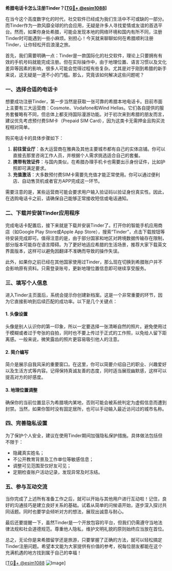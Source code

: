 **希腊电话卡怎么注册Tinder？[[TG💪+ @esim1088](https://t.me/s/esim1088)]**

在当今这个高度数字化的时代，社交软件已经成为我们生活中不可或缺的一部分。而Tinder作为一款风靡全球的约会应用，无疑是许多人寻找爱情或友谊的首选平台。然而，如果你身处希腊，可能会发现本地的网络环境和国内有所不同，注册Tinder时可能遇到一些小麻烦。别担心！今天就来聊聊如何在希腊顺利注册Tinder，让你轻松开启浪漫之旅。

首先，我们需要明确一点：Tinder是一款国际化的社交软件，理论上只要拥有有效的手机号码就能完成注册。但在实际操作中，由于地理位置、语言习惯以及文化差异等因素的影响，很多人可能会觉得过程有些复杂。尤其是对于刚到希腊的新手来说，这无疑是一道不小的门槛。那么，究竟该如何解决这些问题呢？

### 一、选择合适的电话卡

想要成功注册Tinder，第一步当然是获取一张可靠的希腊本地电话卡。目前市面上主要有三大运营商：Cosmote、Vodafone和Wind Hellas。它们各自提供的服务套餐略有不同，但总体上都支持国际漫游功能。对于初次来到希腊的朋友而言，建议优先考虑预付费SIM卡（Prepaid SIM Card），因为这类卡无需押金且购买流程相对简单。

购买电话卡的具体步骤如下：
1. **前往营业厅**：各大运营商在雅典及其他主要城市都有自己的实体店铺。你可以直接去那里咨询工作人员，并根据个人需求挑选适合自己的套餐。
2. **携带有效证件**：与国内类似，在希腊办理手机卡也需要出示身份证件，比如护照即可满足要求。
3. **充值激活**：大多数预付费SIM卡需要先充值才能正常使用。你可以通过便利店、自动售货机或者官方APP完成这一环节。

需要注意的是，某些运营商可能会要求用户输入验证码以验证身份真实性。因此，在选购电话卡之前，请确保自己能够正常接收短信或电话通知。

### 二、下载并安装Tinder应用程序

完成电话卡配置后，接下来就是下载并安装Tinder了。打开你的智能手机应用商店（如Google Play Store或Apple App Store），搜索“Tinder”，点击下载按钮等待安装完成即可。值得注意的是，由于部分国家和地区对跨境数据传输存在限制，部分版本可能存在语言障碍。为了更好地适应希腊的生活场景，推荐大家下载英文界面版本，这样可以避免因翻译不准确而导致的操作失误。

此外，如果你之前已经在其他国家使用过Tinder，那么现在切换到希腊账户并不会影响原有资料。只需登录账号，更新地理位置信息即可继续享受服务。

### 三、填写个人信息

进入Tinder主页面后，系统会提示你创建新档案。这是一个非常重要的环节，因为它直接影响到后续匹配的成功率。以下是几个关键点：

#### 1. 头像设置
头像是别人认识你的第一印象，所以一定要选择一张清晰自然的照片。避免使用过于模糊或者过于夸张的自拍，同时也不要上传过于正式的工作照，以免给人留下距离感。一般来说，微笑露齿的照片更容易吸引他人的注意。

#### 2. 简介编写
简介是展示自我风采的重要窗口。在这里，你可以简要介绍自己的职业、兴趣爱好以及生活方式等内容。记得保持真诚友善的态度，同时适当展现幽默感，这样可以提高对方的好感度。

#### 3. 地理位置调整
确保你的当前位置显示为希腊境内某地，否则可能会被系统判定为虚假信息而遭到封禁。当然，如果你暂时没有固定居所，也可以手动输入最近访问过的城市名称。

### 四、完善隐私设置

为了保护个人安全，建议在使用Tinder期间加强隐私保护措施。具体做法包括但不限于：
- 隐藏真实姓名；
- 不公开教育背景及工作单位等敏感信息；
- 调整可见范围至仅好友可见；
- 定期检查账户活动记录，发现异常及时冻结。

### 五、参与互动交流

当你完成了上述所有准备工作之后，就可以开始与其他用户进行互动啦！记住，良好的沟通技巧是建立良好关系的基础。试着从简单的问候语开始，逐步深入探讨共同话题。同时也要学会倾听对方的想法，展现出诚意与耐心。

最后还要提醒一下，虽然Tinder是一个开放包容的平台，但我们仍需遵守当地法律法规和社会道德规范。尊重他人隐私，维护文明礼貌的原则始终应当放在首位。

总之，无论你是来希腊留学还是旅游，只要掌握了正确的方法，就可以轻松搞定Tinder注册问题。希望本文能为大家提供有价值的参考，祝每位朋友都能在这个充满机遇的地方找到属于自己的幸福！

[[TG💪+ @esim1088](https://t.me/s/esim1088) ![Image](https://i.postimg.cc/4NQfJmqS/Snipaste-2025-05-13-00-14-12.png)]